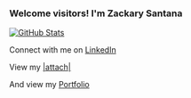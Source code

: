 ### Welcome visitors! I'm Zackary Santana

[![GitHub Stats](https://github-readme-stats.vercel.app/api?username=ZackarySantana&count_private=true&show_icons=true&theme=dracula&hide=stars,issues&custom_title=Github%20Stats)](https://github.com/anuraghazra/github-readme-stats)

Connect with me on [LinkedIn](https://www.linkedin.com/in/zackary-santana/)

View my [|attach|](https://attach.fly.dev/)

And view my [Portfolio](https://zackaryjamessantana.com/)
